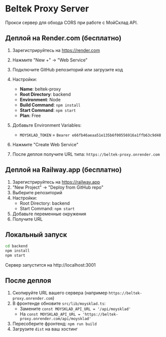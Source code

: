 # Beltek Proxy Server

Прокси сервер для обхода CORS при работе с МойСклад API.

## Деплой на Render.com (бесплатно)

1. Зарегистрируйтесь на https://render.com
2. Нажмите "New +" → "Web Service"
3. Подключите GitHub репозиторий или загрузите код
4. Настройки:
   - **Name**: beltek-proxy
   - **Root Directory**: backend
   - **Environment**: Node
   - **Build Command**: `npm install`
   - **Start Command**: `npm start`
   - **Plan**: Free

5. Добавьте Environment Variables:
   - `MOYSKLAD_TOKEN` = `Bearer e66fb46aeaa51e135b6f00556916a1ffb63c9d48`

6. Нажмите "Create Web Service"

7. После деплоя получите URL типа: `https://beltek-proxy.onrender.com`

## Деплой на Railway.app (бесплатно)

1. Зарегистрируйтесь на https://railway.app
2. "New Project" → "Deploy from GitHub repo"
3. Выберите репозиторий
4. Настройки:
   - Root Directory: backend
   - Start Command: `npm start`
5. Добавьте переменные окружения
6. Получите URL

## Локальный запуск

```bash
cd backend
npm install
npm start
```

Сервер запустится на http://localhost:3001

## После деплоя

1. Скопируйте URL вашего сервера (например `https://beltek-proxy.onrender.com`)
2. В фронтенде обновите `src/lib/moysklad.ts`:
   - Замените `const MOYSKLAD_API_URL = '/api/moysklad'`
   - На `const MOYSKLAD_API_URL = 'https://beltek-proxy.onrender.com/api/moysklad'`
3. Пересоберите фронтенд: `npm run build`
4. Загрузите `dist` на ваш хостинг
